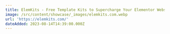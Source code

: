 ```yaml
---
title: ElemKits - Free Template Kits to Supercharge Your Elementor Website
image: /src/content/showcase/_images/elemkits.com.webp
url: 'https://elemkits.com/'
dateAdded: 2023-08-14T14:39:00.000Z
---
```



